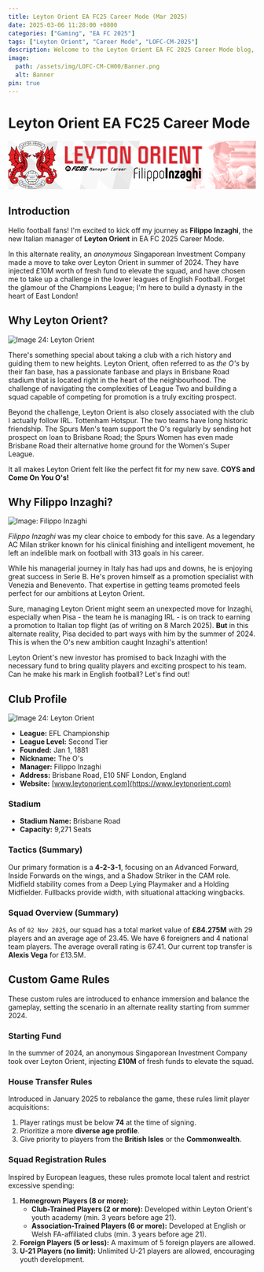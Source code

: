 ```yaml
---
title: Leyton Orient EA FC25 Career Mode (Mar 2025)
date: 2025-03-06 11:28:00 +0800
categories: ["Gaming", "EA FC 2025"]
tags: ["Leyton Orient", "Career Mode", "LOFC-CM-2025"]
description: Welcome to the Leyton Orient EA FC 2025 Career Mode blog, chronicling the journey of Filippo Inzaghi as he builds a dynasty in East London.
image:
  path: /assets/img/LOFC-CM-CH00/Banner.png
  alt: Banner
pin: true
---
```


# Leyton Orient EA FC25 Career Mode

![banner](/assets/img/LOFC-CM-CH00/Banner.png)

## Introduction

Hello football fans! I'm excited to kick off my journey as **Filippo Inzaghi**, the new Italian manager of **Leyton Orient** in EA FC 2025 Career Mode.

In this alternate reality, an *anonymous* Singaporean Investment Company made a move to take over Leyton Orient in summer of 2024. They have injected £10M worth of fresh fund to elevate the squad, and have chosen me to take up a challenge in the lower leagues of English Football. Forget the glamour of the Champions League; I'm here to build a dynasty in the heart of East London!

## Why Leyton Orient?

![Image 24: Leyton Orient](https://tmssl.akamaized.net//images/wappen/head/1150.png?lm=1485645647)

There's something special about taking a club with a rich history and guiding them to new heights. Leyton Orient, often referred to as *the O's* by their fan base, has a passionate fanbase and plays in Brisbane Road stadium that is located right in the heart of the neighbourhood. The challenge of navigating the complexities of League Two and building a squad capable of competing for promotion is a truly exciting prospect.

Beyond the challenge, Leyton Orient is also closely associated with the club I actually follow IRL. Tottenham Hotspur. The two teams have long historic friendship. The Spurs Men's team support the O's regularly by sending hot prospect on loan to Brisbane Road; the Spurs Women has even made Brisbane Road their alternative home ground for the Women's Super League.

It all makes Leyton Orient felt like the perfect fit for my new save. **COYS and Come On You O's!**

## Why Filippo Inzaghi?

![Image: Filippo Inzaghi](https://img.a.transfermarkt.technology/portrait/header/25149-1586856473.jpg?lm=1)

*Filippo Inzaghi* was my clear choice to embody for this save. As a legendary AC Milan striker known for his clinical finishing and intelligent movement, he left an indelible mark on football with 313 goals in his career.

While his managerial journey in Italy has had ups and downs, he is enjoying great success in Serie B. He's proven himself as a promotion specialist with Venezia and Benevento. That expertise in getting teams promoted feels perfect for our ambitions at Leyton Orient.

Sure, managing Leyton Orient might seem an unexpected move for Inzaghi, especially when Pisa - the team he is managing IRL - is on track to earning a promotion to Italian top flight (as of writing on 8 March 2025). **But** in this alternate reality, Pisa decided to part ways with him by the summer of 2024. This is when the O's new ambition caught Inzaghi's attention!

Leyton Orient's new investor has promised to back Inzaghi with the necessary fund to bring quality players and exciting prospect to his team. Can he make his mark in English football? Let's find out!

## Club Profile

![Image 24: Leyton Orient](https://tmssl.akamaized.net//images/wappen/head/1150.png?lm=1485645647)

*   **League:** EFL Championship
*   **League Level:** Second Tier
*   **Founded:** Jan 1, 1881
*   **Nickname:** The O's
*   **Manager:** Filippo Inzaghi
*   **Address:** Brisbane Road, E10 5NF London, England
*   **Website:** [www.leytonorient.com](https://www.leytonorient.com)

### Stadium

*   **Stadium Name:** Brisbane Road
*   **Capacity:** 9,271 Seats

### Tactics (Summary)

Our primary formation is a **4-2-3-1**, focusing on an Advanced Forward, Inside Forwards on the wings, and a Shadow Striker in the CAM role. Midfield stability comes from a Deep Lying Playmaker and a Holding Midfielder. Fullbacks provide width, with situational attacking wingbacks.

### Squad Overview (Summary)

As of `02 Nov 2025`, our squad has a total market value of **£84.275M** with 29 players and an average age of 23.45. We have 6 foreigners and 4 national team players. The average overall rating is 67.41. Our current top transfer is **Alexis Vega** for £13.5M.

## Custom Game Rules

These custom rules are introduced to enhance immersion and balance the gameplay, setting the scenario in an alternate reality starting from summer 2024.

### Starting Fund

In the summer of 2024, an anonymous Singaporean Investment Company took over Leyton Orient, injecting **£10M** of fresh funds to elevate the squad.

### House Transfer Rules

Introduced in January 2025 to rebalance the game, these rules limit player acquisitions:

1.  Player ratings must be below **74** at the time of signing.
2.  Prioritize a more **diverse age profile**.
3.  Give priority to players from the **British Isles** or the **Commonwealth**.

### Squad Registration Rules

Inspired by European leagues, these rules promote local talent and restrict excessive spending:

1.  **Homegrown Players (8 or more):**
    *   **Club-Trained Players (2 or more):** Developed within Leyton Orient's youth academy (min. 3 years before age 21).
    *   **Association-Trained Players (6 or more):** Developed at English or Welsh FA-affiliated clubs (min. 3 years before age 21).
2.  **Foreign Players (5 or less):** A maximum of 5 foreign players are allowed.
3.  **U-21 Players (no limit):** Unlimited U-21 players are allowed, encouraging youth development.
